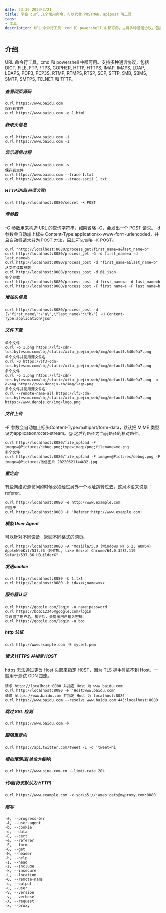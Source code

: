 ```yaml
---
date: 23:39 2023/3/21
title: 学会 curl 几个常用命令，可以代替 POSTMAN，apipost 等工具
tags:
- 工具
description: URL 命令行工具，cmd 和 powershell 中都可用。支持多种通信协议，包括 DICT, FILE, FTP, FTPS, GOPHER, HTTP, HTTPS, IMAP, IMAPS, LDAP, LDAPS, POP3, POP3S, RTMP, RTMPS, RTSP, SCP, SFTP, SMB, SBMS, SMTP, SMTPS, TELNET 和 TFTP。
---
```

## 介绍
URL 命令行工具，cmd 和 powershell 中都可用。支持多种通信协议，包括 DICT, FILE, FTP, FTPS, GOPHER, HTTP, HTTPS, IMAP, IMAPS, LDAP, LDAPS, POP3, POP3S, RTMP, RTMPS, RTSP, SCP, SFTP, SMB, SBMS, SMTP, SMTPS, TELNET 和 TFTP。

##### 查看网页源码
```
curl https://www.baidu.com
保存到文件
curl https://www.baidu.com -o 1.html
```

##### 获取头信息
```
curl https://www.baidu.com -i
curl https://www.baidu.com -I
```

##### 显示通信过程
```
curl https://www.baidu.com -v
保存到文件
curl https://www.baidu.com --trace 1.txt
curl https://www.baidu.com --trace-ascii 1.txt
```

##### HTTP动词(必须大写)
```
curl http://localhost:8080/secret -X POST
```

##### 传参数
-G 参数用来构造 URL 的查询字符串，如果省略 -G，会发出一个 POST 请求。-d 参数会自动加上标头 Content-Type:application/x-www-form-urlencoded，并且自动将请求转为 POST 方法，因此可以省略 -X POST。
```
curl "http://localhost:8080/process_get?first_name=a&last_name=b"
curl http://localhost:8080/process_get -G -d first_name=a -d last_name=b
curl http://localhost:8080/process_post -d "first_name=a&last_name=b"
从文件读取参数
curl http://localhost:8080/process_post -d @1.json
多个参数
curl http://localhost:8080/process_post -d first_name=a -d last_name=b
curl http://localhost:8080/process_post -F first_name=a -F last_name=b
```

##### 增加头信息
```
curl http://localhost:8080/process_post -d {\"first_name\":\"a\",\"last_name\":\"b\"} -H Content-Type:application/json
```

##### 文件下载
```
单个文件
curl -o 1.png https://lf3-cdn-tos.bytescm.com/obj/static/xitu_juejin_web/img/default.640d9a7.png
单个文件并使用源文件名
curl -O https://lf3-cdn-tos.bytescm.com/obj/static/xitu_juejin_web/img/default.640d9a7.png
多个文件
curl -o 1.png https://lf3-cdn-tos.bytescm.com/obj/static/xitu_juejin_web/img/default.640d9a7.png -o 2.png https://www.denojs.cn/img/logo.png
多个文件并使用源文件名
curl --remote-name-all https://lf3-cdn-tos.bytescm.com/obj/static/xitu_juejin_web/img/default.640d9a7.png https://www.denojs.cn/img/logo.png
```

##### 文件上传
-F 参数会自动加上标头Content-Type:multipart/form-data，默认把 MIME 类型设为application/octet-stream。@ 之后的路径为当前路径的相对路径。
```
curl http://localhost:8080/file_upload -F image=@Pictures/debug.png;type=image/png;filename=me.png
多个文件
curl http://localhost:8080/file_upload -F image=@Pictures/debug.png -F image=@Pictures/微信图片_20220621144632.jpg
```

##### 重定向
有些网络资源访问的时候必须经过另外一个地址跳转过去，这用术语来说是：referer。
```
curl http://localhost:8080 -e http://www.example.com
相当于
curl http://localhost:8080 -H 'Referer:http://www.example.com'
```

##### 模拟 User Agent
可以针对不同设备，返回不同格式的网页。
```
curl http://localhost:8080 -A "Mozilla/5.0 (Windows NT 6.2; WOW64) AppleWebKit/537.36 (KHTML, like Gecko) Chrome/64.0.3282.119 Safari/537.36 HBuilderX"
```

##### 发送cookie
```
curl http://localhost:8080 -b 1.txt
curl http://localhost:8080 -b id=xxx;name=xxx
```

##### 服务器认证
```
curl https://google.com/login -u name:password
curl https://bob:12345@google.com/login
只设置了用户名，执行后，会提示用户输入密码：
curl https://google.com/login -u bob
```

##### http 认证
```
curl http://www.example.com -E mycert.pem
```

##### 请求 HTTPS 并指定 HOST
https 无法通过更改 Host 头部来指定 HOST，因为 TLS 握手时拿不到 Host，一般用于测试 CDN 加速。
```
请求 http://localhost:8080 并指定 Host 为 www.baidu.com
curl http://localhost:8080 -H 'Host:www.baidu.com'
请求 https://www.baidu.com 并指定 Host 为 localhost:8080
curl https://www.baidu.com --resolve www.baidu.com:443:localhost:8080
```

##### 跳过 SSL 检测
```
curl https://www.baidu.com -k
```

##### 跟随重定向
```
curl https://api.twitter.com/tweet -L -d 'tweet=hi'
```

##### 模拟慢网速(单位为每秒)
```
curl https://www.sina.com.cn --limit-rate 20k
```

##### 代理(协议默认为 HTTP)
```
curl https://www.example.com -x socks5://james:cats@myproxy.com:8080
```

##### 缩写
```
-#, --progress-bar
-A, --user-agent
-b, --cookie
-d, --data
-E, --cert
-e, --referer
-F, --form
-G, --get
-H, --header
-h, --help
-I, --head
-i, --include
-k, --insecure
-L, --location
-O, --remote-name
-o, --output
-u, --user
-V, --version
-v, --verbose
-X, --request
-x, --proxy
```